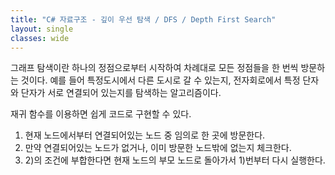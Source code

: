 ```yaml
---
title: "C# 자료구조 - 깊이 우선 탐색 / DFS / Depth First Search"
layout: single
classes: wide
---
```


그래프 탐색이란 하나의 정점으로부터 시작하여 차례대로 모든 정점들을 한 번씩 방문하는 것이다. 예를 들어 특정도시에서 다른 도시로 갈 수 있는지, 전자회로에서 특정 단자와 단자가 서로 연결되어 있는지를 탐색하는 알고리즘이다.




재귀 함수를 이용하면 쉽게 코드로 구현할 수 있다.

1) 현재 노드에서부터 연결되어있는 노드 중 임의로 한 곳에 방문한다.
2) 만약 연결되어있는 노드가 없거나, 이미 방문한 노드밖에 없는지 체크한다.
3) 2)의 조건에 부합한다면 현재 노드의 부모 노드로 돌아가서 1)번부터 다시 실행한다.

